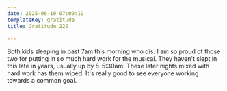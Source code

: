 ```yaml
---
date: 2025-06-10 07:09:19
templateKey: gratitude
title: Gratitude 220

---
```


Both kids sleeping in past 7am this morning who dis.  I am so proud of those
two for putting in so much hard work for the musical.  They haven't slept in
this late in years, usually up by 5-5:30am.  These later nights mixed with hard
work has them wiped.  It's really good to see everyone working towards a common
goal.
